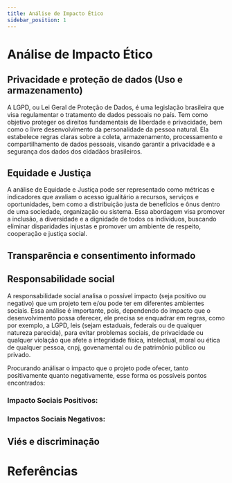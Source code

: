 ```yaml
---
title: Análise de Impacto Ético
sidebar_position: 1
---
```


# Análise de Impacto Ético

## Privacidade e proteção de dados (Uso e armazenamento)

A LGPD, ou Lei Geral de Proteção de Dados, é uma legislação brasileira que visa regulamentar o tratamento de dados pessoais no país. Tem como objetivo proteger os direitos fundamentais de liberdade e privacidade, bem como o livre desenvolvimento da personalidade da pessoa natural. Ela estabelece regras claras sobre a coleta, armazenamento, processamento e compartilhamento de dados pessoais, visando garantir a privacidade e a segurança dos dados dos cidadãos brasileiros.





## Equidade e Justiça

A análise de Equidade e Justiça pode ser representado como métricas e indicadores que avaliam o acesso igualitário a recursos, serviços e oportunidades, bem como a distribuição justa de benefícios e ônus dentro de uma sociedade, organização ou sistema. Essa abordagem visa promover a inclusão, a diversidade e a dignidade de todos os indivíduos, buscando eliminar disparidades injustas e promover um ambiente de respeito, cooperação e justiça social.






## Transparência e consentimento informado




##  Responsabilidade social

A responsabilidade social analisa o possível impacto (seja positivo ou negativo) que um projeto tem e/ou pode ter em diferentes ambientes sociais. Essa análise é importante, pois, dependendo do impacto que o desenvolvimento possa oferecer, ele precisa se enquadrar em regras, como por exemplo, a LGPD, leis (sejam estaduais, federais ou de qualquer natureza parecida), para evitar problemas sociais, de privacidade ou qualquer violação que afete a integridade física, intelectual, moral ou ética de qualquer pessoa, cnpj, govenamental ou de patrimônio público ou privado.

Procurando análisar o impacto que o projeto pode ofecer, tanto positivamente quanto negativamente, esse forma os possíveis pontos encontrados:



### Impacto Sociais Positivos:




### Impactos Sociais Negativos:




## Viés e discriminação








# Referências
